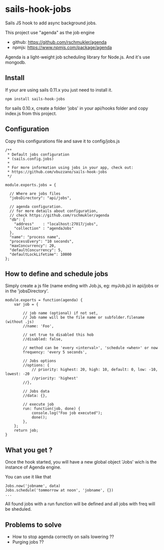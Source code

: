 # sails-hook-jobs

Sails JS hook to add async background jobs.

This project use "agenda" as the job engine  
 - github: https://github.com/rschmukler/agenda
 - npmjs: https://www.npmjs.com/package/agenda

Agenda is a light-weight job scheduling library for Node.js. And it's use mongodb.

## Install

If your are using sails 0.11.x you just need to install it.

    npm install sails-hook-jobs

for sails 0.10.x, create a folder 'jobs' in your api/hooks folder and copy index.js from this project.

## Configuration

Copy this configurations file and save it to config/jobs.js

    /**
     * Default jobs configuration
     * (sails.config.jobs)
     *
     * For more information using jobs in your app, check out:
     * https://github.com/vbuzzano/sails-hook-jobs
     */
    
    module.exports.jobs = {
    
      // Where are jobs files
      "jobsDirectory": "api/jobs",

      // agenda configuration. 
      // for more details about configuration,
      // check https://github.com/rschmukler/agenda
      "db": { 
        "address"    : "localhost:27017/jobs",
        "collection" : "agendaJobs" 
      },
      "name": "process name",
      "processEvery": "10 seconds",
      "maxConcurrency": 20,
      "defaultConcurrency": 5,
      "defaultLockLifetime": 10000
    };

## How to define and schedule jobs

Simply create a js file (name ending with Job.js, eg: myJob.js) in api/jobs or in the 'jobsDirectory'.

    module.exports = function(agenda) {
        var job = {
        
            // job name (optional) if not set, 
            // Job name will be the file name or subfolder.filename (without .js)
            //name: 'Foo',
    
            // set true to disabled this hob
            //disabled: false,
    
            // method can be 'every <interval>', 'schedule <when>' or now
            frequency: 'every 5 seconds',
    
            // Jobs options
            //options: {
                // priority: highest: 20, high: 10, default: 0, low: -10, lowest: -20
                //priority: 'highest'
            //},
            
            // Jobs data 
            //data: {},
            
            // execute job
            run: function(job, done) {
                console.log("Foo job executed");
                done();
            },
        };
        return job;
    }


## What you get ?
Once the hook started, you will have a new global object 'Jobs' wich is the instance of Agenda engine.

You can use it like that

    Jobs.now('jobname', data)
    Jobs.schedule('tommorrow at noon', 'jobname', {})
    ...

All found jobs with a run function will be defined and all jobs with freq will be sheduled.

## Problems to solve

- How to stop agenda correctly on sails lowering ??
- Purging jobs ??

